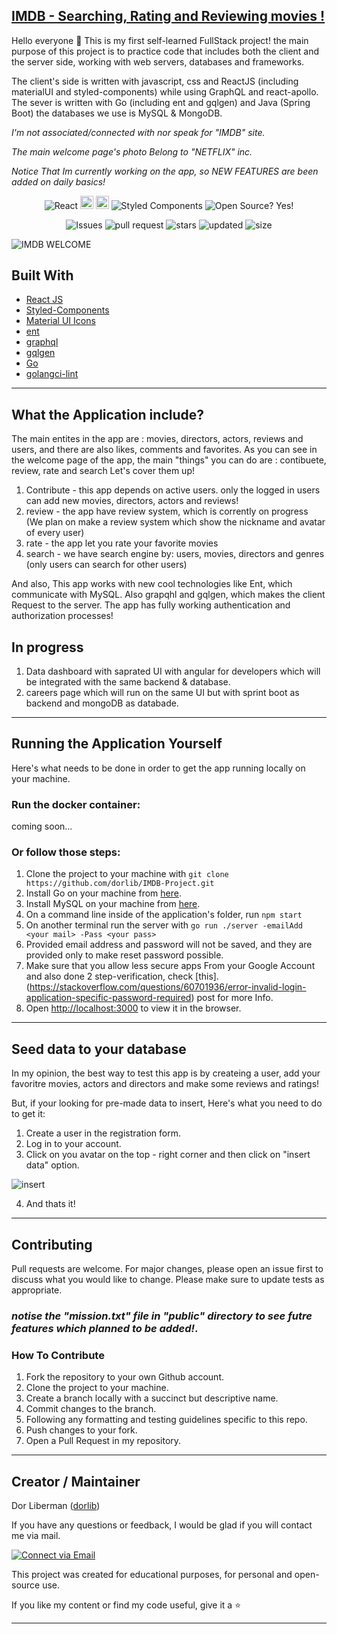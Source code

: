 ## [IMDB - Searching, Rating and Reviewing movies !](https://localhost:8081)

Hello everyone 👋
This is my first self-learned FullStack project!
the main purpose of this project is to practice code that includes both the client and the server side, working with web servers, databases and frameworks.

The client's side is written with javascript, css and ReactJS (including materialUI and styled-components) while using GraphQL and react-apollo.
The sever is written with Go (including ent and gqlgen) and Java (Spring Boot) the databases we use is MySQL & MongoDB.

_I'm not associated/connected with nor speak for "IMDB" site._

_The main welcome page's photo Belong to "NETFLIX" inc._ 

_Notice That Im currently working on the app, so NEW FEATURES are been added on daily basics!_


<p align="center">
    <img alt="React" src="https://img.shields.io/badge/-React-61DBFB?style=flat&logo=react&logoColor=FFFFFF"/>
    <img alt="Go" style="height: 0.55cm;" src="https://img.shields.io/badge/Go-00ADD8?style=for-the-badge&logo=go&logoColor=white"/>
    <img alt="apollo" style="height: 0.55cm;" src="https://img.shields.io/badge/-ApolloGraphQL-311C87?style=for-the-badge&logo=apollo-graphql"/>
    <img alt="Styled Components" src="https://img.shields.io/badge/-<💅>%20Styled%20Components-grey?style=flat"/>
    <img alt="Open Source? Yes!" src="https://badgen.net/badge/Open%20Source%20%3F/Yes%21/blue?icon=github"/>
</p>

<p align="center">
    <img alt="Issues" src="https://img.shields.io/github/issues-raw/dorlib/IMDB-Project"/>
    <img alt="pull request" src="https://img.shields.io/github/issues-pr-closed/dorlib/IMDB-Project"/>
    <img alt="stars" src="https://img.shields.io/github/stars/dorlib/IMDB-Project?style=social">
    <img alt="updated" src="https://img.shields.io/github/last-commit/dorlib/IMDB-project">
    <img alt="size" src="https://img.shields.io/github/repo-size/dorlib/IMDB-Project" >
</p>

![IMDB WELCOME](https://user-images.githubusercontent.com/90474428/174454702-4f343853-7da1-41e7-a68f-201261dfc613.png)

## Built With

- [React JS](https://reactjs.org/docs/getting-started.html)
- [Styled-Components](https://styled-components.com/docs)
- [Material UI Icons](https://material-ui.com/components/material-icons/)
- [ent](https://entgo.io/)
- [graphql](https://graphql.org/)
- [gqlgen](https://gqlgen.com/getting-started/) 
- [Go](https://go.dev/)
- [golangci-lint](https://golangci-lint.run/)

---


## What the Application include?

The main entites in the app are : movies, directors, actors, reviews and users, and there are also likes, comments and favorites.
As you can see in the welcome page of the app, the main "things" you can do are : contibuete, review, rate and search
Let's cover them up!

1. Contribute - this app depends on active users. only the logged in users can add new movies, directors, actors and reviews!
2. review - the app have review system, which is corrently on progress (We plan on make a review system which show the nickname and avatar of every user)
3. rate - the app let you rate your favorite movies
4. search - we have search engine by: users, movies, directors and genres (only users can search for other users)

And also, This app works with new cool technologies like Ent, which communicate with MySQL.
Also grapqhl and gqlgen, which makes the client Request to the server.
The app has fully working authentication and authorization processes!

## In progress
1. Data dashboard with saprated UI with angular for developers which will be integrated with the same backend & database.
2. careers page which will run on the same UI but with sprint boot as backend and mongoDB as databade.

---

## Running the Application Yourself

Here's what needs to be done in order to get the app running locally on your machine.

### Run the docker container:

coming soon...

### Or follow those steps:

1. Clone the project to your machine with `git clone https://github.com/dorlib/IMDB-Project.git`
2. Install Go on your machine from [here](https://go.dev/doc/install).
3. Install MySQL on your machine from [here](https://www.mysql.com/downloads/).
4. On a command line inside of the application's folder, run `npm start`
5. On another terminal run the server with `go run ./server -emailAdd <your mail> -Pass <your pass>`
6. Provided email address and password will not be saved, and they are provided only to make reset password possible.
7. Make sure that you allow less secure apps From your Google Account and also done 2 step-verification, check [this].(https://stackoverflow.com/questions/60701936/error-invalid-login-application-specific-password-required) post for more Info.
8. Open [http://localhost:3000](http://localhost:3000) to view it in the browser.

---

## Seed data to your database

In my opinion, the best way to test this app is by createing a user, add your favoritre movies, actors and directors and make some reviews and ratings!

But, if your looking for pre-made data to insert, Here's what you need to do to get it:

1. Create a user in the registration form.
2. Log in to your account.
3. Click on you avatar on the top - right corner and then click on "insert data" option.

![insert](https://user-images.githubusercontent.com/90474428/174502797-c17bec2d-2ed1-416e-828a-87e1e1c691b9.png)

4. And thats it!



---

## Contributing

Pull requests are welcome. For major changes, please open an issue first to discuss what you would like to change. Please make sure to update tests as appropriate.

### _notise the "mission.txt" file in "public" directory to see futre features which planned to be added!_.

### How To Contribute

1. Fork the repository to your own Github account.
2. Clone the project to your machine.
3. Create a branch locally with a succinct but descriptive name.
4. Commit changes to the branch.
5. Following any formatting and testing guidelines specific to this repo.
6. Push changes to your fork.
7. Open a Pull Request in my repository.

---

## Creator / Maintainer

Dor Liberman ([dorlib](https://github.com/anniedotexe))

If you have any questions or feedback, I would be glad if you will contact me via mail.

<p align="left">
  <a href="dorlibrm@gmail.com"> 
    <img alt="Connect via Email" src="https://img.shields.io/badge/Gmail-c14438?style=flat&logo=Gmail&logoColor=white" />
  </a>
</p>

This project was created for educational purposes, for personal and open-source use.

If you like my content or find my code useful, give it a :star: 


---
